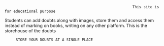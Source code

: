                                                               This site is for educational purpose
Students can add doubts along with images, store them and access them instead of marking on books, writing on any other platform.
         This is the storehouse of the doubts 




         STORE YOUR DOUBTS AT A SINGLE PLACE 
